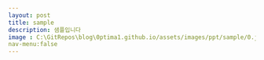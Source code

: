 ```yaml
---
layout: post
title: sample
description: 샘플입니다
image : C:\GitRepos\blog\0ptima1.github.io/assets/images/ppt/sample/0.jpg
nav-menu:false
---
```

<span class="image fit"><img src="{% link C:\GitRepos\blog\0ptima1.github.io/assets/images/ppt/sample/0.jpg %}" alt="" /></span><span class="image fit"><img src="{% link C:\GitRepos\blog\0ptima1.github.io/assets/images/ppt/sample/1.jpg %}" alt="" /></span><span class="image fit"><img src="{% link C:\GitRepos\blog\0ptima1.github.io/assets/images/ppt/sample/2.jpg %}" alt="" /></span>